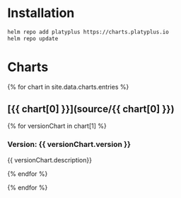 # Installation

```sh
helm repo add platyplus https://charts.platyplus.io
helm repo update
```

# Charts

{% for chart in site.data.charts.entries %}

## [{{ chart[0] }}](source/{{ chart[0] }})

{% for versionChart in chart[1] %}

### Version: {{ versionChart.version }}

{{ versionChart.description}}

{% endfor %}

{% endfor %}
